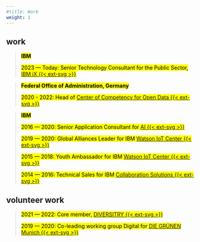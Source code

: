 ```yaml
---
#title: Work
weight: 1
---
```

## work
><mark>**IBM**</mark>
>
><mark>2023 — Today: Senior Technology Consultant for the Public Sector, [IBM iX {{< ext-svg >}}](https://ibmix.de/)</mark> 

><mark>**Federal Office of Administration, Germany**</mark>
>
><mark>2020 - 2022: Head of [Center of Competency for Open Data {{< ext-svg >}}](https://www.bva.bund.de/DE/Services/Behoerden/Beratung/Beratungszentrum/OpenData/opendata_node.html)</mark> 

><mark>**IBM**</mark>
>
><mark>2016 — 2020: Senior Application Consultant for [AI {{< ext-svg >}}](https://www.ibm.com/artificial-intelligence)</mark> 
>
><mark>2019 — 2020: Global Alliances Leader for IBM [Watson IoT Center {{< ext-svg >}}](https://www.ibm.com/internet-of-things/learn/munich-center)</mark> 
>
><mark>2015 — 2018: Youth Ambassador for IBM [Watson IoT Center {{< ext-svg >}}](https://www.ibm.com/internet-of-things/learn/munich-center)</mark> 
>
><mark>2014 — 2016: Technical Sales for IBM [Collaboration Solutions {{< ext-svg >}}](https://newsroom.ibm.com/2018-12-06-HCL-Technologies-to-Acquire-Select-IBM-Software-Products-for-1-8B)</mark> 

## volunteer work
><mark>2021 — 2022: Core member, [DIVERSITRY {{< ext-svg >}}](https://www.diversitry.com/)</mark>
>
><mark>2019 — 2020: Co-leading working group Digital for [DIE GRÜNEN Munich {{< ext-svg >}}](https://www.gruene-muenchen.de/partei/arbeitskreise/)</mark>